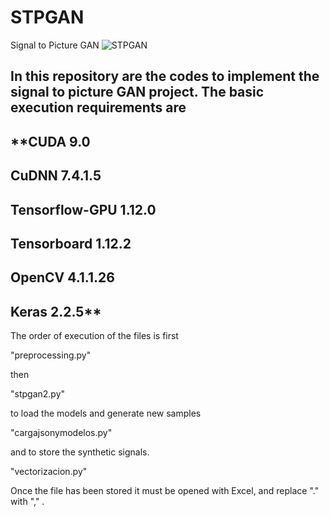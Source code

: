 # STPGAN
Signal to Picture GAN
![STPGAN](../master/stpgan.gif)

In this repository are the codes to implement the signal to picture GAN project. The basic execution requirements are
---
**CUDA 9.0
---
CuDNN 7.4.1.5
---
Tensorflow-GPU 1.12.0
---
Tensorboard 1.12.2
---
OpenCV 4.1.1.26
---
Keras 2.2.5**
---

The order of execution of the files is first

"preprocessing.py"

then

"stpgan2.py"

to load the models and generate new samples

"cargajsonymodelos.py"

and to store the synthetic signals.

"vectorizacion.py"

Once the file has been stored it must be opened with Excel, and replace "." with "," .
